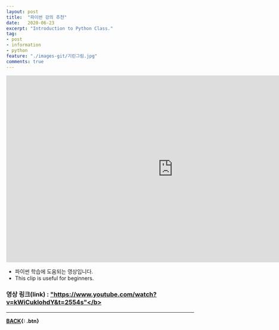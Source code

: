 ```yaml
---
layout: post
title:  "파이썬 강의 추천"
date:   2020-06-23
excerpt: "Introduction to Python Class."
tag:
- post
- information
- python
feature: "./images-git/기린그림.jpg"
comments: true
---
```

<iframe width="893" height="502" src="https://www.youtube.com/embed/kWiCuklohdY" frameborder="0" allow="accelerometer; autoplay; encrypted-media; gyroscope; picture-in-picture" allowfullscreen></iframe>

- 파이썬 학습에 도움되는 영상입니다.
- This clip is useful for beginners.


### 영상 링크(link) : <a href="https://www.youtube.com/watch?v=kWiCuklohdY&t=2554s"><b>"https://www.youtube.com/watch?v=kWiCuklohdY&t=2554s"</b></a>

---

[BACK](https://hoj0610.github.io/posts/){: .btn}

